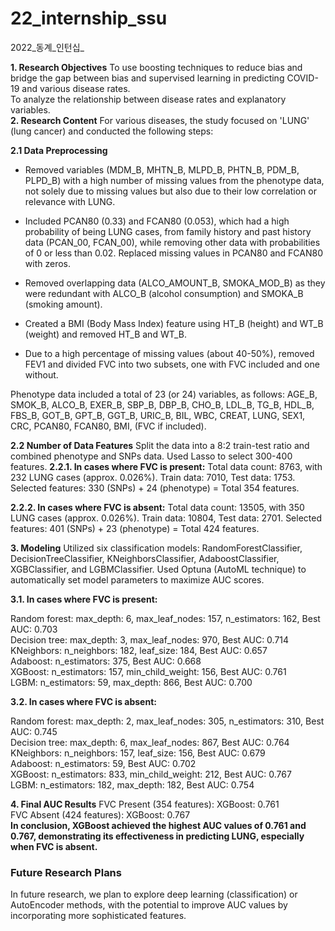 # 22_internship_ssu
2022_동계_인턴십_

**1. Research Objectives**
To use boosting techniques to reduce bias and bridge the gap between bias and supervised learning in predicting COVID-19 and various disease rates.  
To analyze the relationship between disease rates and explanatory variables.  
**2. Research Content**
For various diseases, the study focused on 'LUNG' (lung cancer) and conducted the following steps:  

**2.1 Data Preprocessing**
- Removed variables (MDM_B, MHTN_B, MLPD_B, PHTN_B, PDM_B, PLPD_B) with a high number of missing values from the phenotype data, not solely due to missing values but also due to their low correlation or relevance with LUNG.  

- Included PCAN80 (0.33) and FCAN80 (0.053), which had a high probability of being LUNG cases, from family history and past history data (PCAN_00, FCAN_00), while removing other data with probabilities of 0 or less than 0.02. Replaced missing values in PCAN80 and FCAN80 with zeros.  

- Removed overlapping data (ALCO_AMOUNT_B, SMOKA_MOD_B) as they were redundant with ALCO_B (alcohol consumption) and SMOKA_B (smoking amount).

- Created a BMI (Body Mass Index) feature using HT_B (height) and WT_B (weight) and removed HT_B and WT_B.  
- Due to a high percentage of missing values (about 40-50%), removed FEV1 and divided FVC into two subsets, one with FVC included and one without.  

Phenotype data included a total of 23 (or 24) variables, as follows:
AGE_B, SMOK_B, ALCO_B, EXER_B, SBP_B, DBP_B, CHO_B, LDL_B, TG_B, HDL_B, FBS_B, GOT_B, GPT_B, GGT_B, URIC_B, BIL, WBC, CREAT, LUNG, SEX1, CRC, PCAN80, FCAN80, BMI, (FVC if included).

**2.2 Number of Data Features**
Split the data into a 8:2 train-test ratio and combined phenotype and SNPs data. Used Lasso to select 300-400 features.
**2.2.1. In cases where FVC is present:**
Total data count: 8763, with 232 LUNG cases (approx. 0.026%).
Train data: 7010, Test data: 1753.
Selected features: 330 (SNPs) + 24 (phenotype) = Total 354 features.

**2.2.2. In cases where FVC is absent:**
Total data count: 13505, with 350 LUNG cases (approx. 0.026%).
Train data: 10804, Test data: 2701.
Selected features: 401 (SNPs) + 23 (phenotype) = Total 424 features.  

**3. Modeling**
Utilized six classification models: RandomForestClassifier, DecisionTreeClassifier, KNeighborsClassifier, AdaboostClassifier, XGBClassifier, and LGBMClassifier. Used Optuna (AutoML technique) to automatically set model parameters to maximize AUC scores.

**3.1. In cases where FVC is present:**

Random forest: max_depth: 6, max_leaf_nodes: 157, n_estimators: 162, Best AUC: 0.703  
Decision tree: max_depth: 3, max_leaf_nodes: 970, Best AUC: 0.714  
KNeighbors: n_neighbors: 182, leaf_size: 184, Best AUC: 0.657  
Adaboost: n_estimators: 375, Best AUC: 0.668  
XGBoost: n_estimators: 157, min_child_weight: 156, Best AUC: 0.761  
LGBM: n_estimators: 59, max_depth: 866, Best AUC: 0.700  

**3.2. In cases where FVC is absent:**

Random forest: max_depth: 2, max_leaf_nodes: 305, n_estimators: 310, Best AUC: 0.745  
Decision tree: max_depth: 6, max_leaf_nodes: 867, Best AUC: 0.764  
KNeighbors: n_neighbors: 157, leaf_size: 156, Best AUC: 0.679  
Adaboost: n_estimators: 59, Best AUC: 0.702  
XGBoost: n_estimators: 833, min_child_weight: 212, Best AUC: 0.767  
LGBM: n_estimators: 182, max_depth: 182, Best AUC: 0.754  

**4. Final AUC Results**
FVC Present (354 features): XGBoost: 0.761  
FVC Absent (424 features): XGBoost: 0.767  
**In conclusion, XGBoost achieved the highest AUC values of 0.761 and 0.767, demonstrating its effectiveness in predicting LUNG, especially when FVC is absent.**

### Future Research Plans
In future research, we plan to explore deep learning (classification) or AutoEncoder methods, with the potential to improve AUC values by incorporating more sophisticated features.
